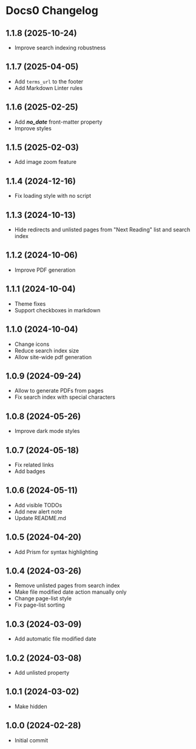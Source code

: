 # Docs0 Changelog

## 1.1.8 (2025-10-24)

- Improve search indexing robustness

## 1.1.7 (2025-04-05)

- Add `terms_url` to the footer
- Add Markdown Linter rules

## 1.1.6 (2025-02-25)

- Add ***no_date*** front-matter property
- Improve styles

## 1.1.5 (2025-02-03)

- Add image zoom feature

## 1.1.4 (2024-12-16)

- Fix loading style with no script

## 1.1.3 (2024-10-13)

- Hide redirects and unlisted pages from "Next Reading" list and search index

## 1.1.2 (2024-10-06)

- Improve PDF generation

## 1.1.1 (2024-10-04)

- Theme fixes
- Support checkboxes in markdown

## 1.1.0 (2024-10-04)

- Change icons
- Reduce search index size
- Allow site-wide pdf generation

## 1.0.9 (2024-09-24)

- Allow to generate PDFs from pages
- Fix search index with special characters

## 1.0.8 (2024-05-26)

- Improve dark mode styles

## 1.0.7 (2024-05-18)

- Fix related links
- Add badges

## 1.0.6 (2024-05-11)

- Add visible TODOs
- Add new alert note
- Update README.md

## 1.0.5 (2024-04-20)

- Add Prism for syntax highlighting

## 1.0.4 (2024-03-26)

- Remove unlisted pages from search index
- Make file modified date action manually only
- Change page-list style
- Fix page-list sorting

## 1.0.3 (2024-03-09)

- Add automatic file modified date

## 1.0.2 (2024-03-08)

- Add unlisted property

## 1.0.1 (2024-03-02)

- Make <todo> hidden

## 1.0.0 (2024-02-28)

- Initial commit
